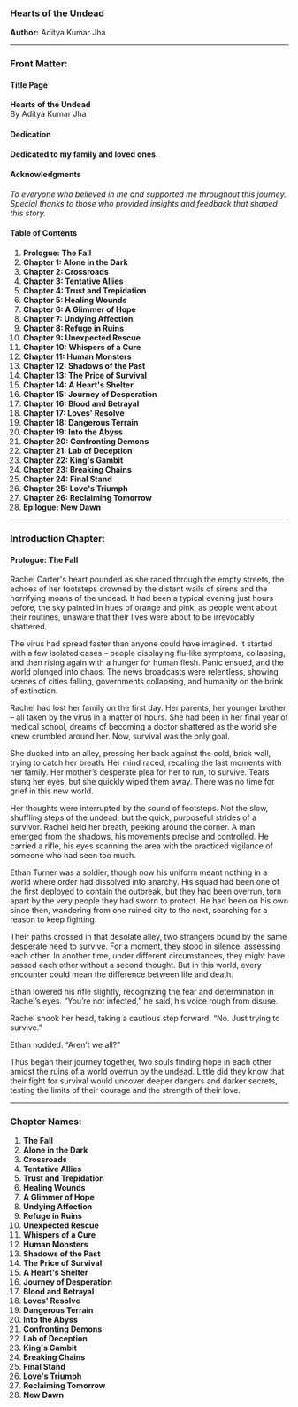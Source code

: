 
### Hearts of the Undead

**Author:** Aditya Kumar Jha

---

### Front Matter:

#### Title Page
**Hearts of the Undead**  
By Aditya Kumar Jha

#### Dedication
**Dedicated to my family and loved ones.**

#### Acknowledgments
*To everyone who believed in me and supported me throughout this journey. Special thanks to those who provided insights and feedback that shaped this story.*

#### Table of Contents
1. **Prologue: The Fall**
2. **Chapter 1: Alone in the Dark**
3. **Chapter 2: Crossroads**
4. **Chapter 3: Tentative Allies**
5. **Chapter 4: Trust and Trepidation**
6. **Chapter 5: Healing Wounds**
7. **Chapter 6: A Glimmer of Hope**
8. **Chapter 7: Undying Affection**
9. **Chapter 8: Refuge in Ruins**
10. **Chapter 9: Unexpected Rescue**
11. **Chapter 10: Whispers of a Cure**
12. **Chapter 11: Human Monsters**
13. **Chapter 12: Shadows of the Past**
14. **Chapter 13: The Price of Survival**
15. **Chapter 14: A Heart's Shelter**
16. **Chapter 15: Journey of Desperation**
17. **Chapter 16: Blood and Betrayal**
18. **Chapter 17: Loves' Resolve**
19. **Chapter 18: Dangerous Terrain**
20. **Chapter 19: Into the Abyss**
21. **Chapter 20: Confronting Demons**
22. **Chapter 21: Lab of Deception**
23. **Chapter 22: King's Gambit**
24. **Chapter 23: Breaking Chains**
25. **Chapter 24: Final Stand**
26. **Chapter 25: Love's Triumph**
27. **Chapter 26: Reclaiming Tomorrow**
28. **Epilogue: New Dawn**

---

### Introduction Chapter:

#### Prologue: The Fall

Rachel Carter's heart pounded as she raced through the empty streets, the echoes of her footsteps drowned by the distant wails of sirens and the horrifying moans of the undead. It had been a typical evening just hours before, the sky painted in hues of orange and pink, as people went about their routines, unaware that their lives were about to be irrevocably shattered.

The virus had spread faster than anyone could have imagined. It started with a few isolated cases – people displaying flu-like symptoms, collapsing, and then rising again with a hunger for human flesh. Panic ensued, and the world plunged into chaos. The news broadcasts were relentless, showing scenes of cities falling, governments collapsing, and humanity on the brink of extinction.

Rachel had lost her family on the first day. Her parents, her younger brother – all taken by the virus in a matter of hours. She had been in her final year of medical school, dreams of becoming a doctor shattered as the world she knew crumbled around her. Now, survival was the only goal.

She ducked into an alley, pressing her back against the cold, brick wall, trying to catch her breath. Her mind raced, recalling the last moments with her family. Her mother’s desperate plea for her to run, to survive. Tears stung her eyes, but she quickly wiped them away. There was no time for grief in this new world.

Her thoughts were interrupted by the sound of footsteps. Not the slow, shuffling steps of the undead, but the quick, purposeful strides of a survivor. Rachel held her breath, peeking around the corner. A man emerged from the shadows, his movements precise and controlled. He carried a rifle, his eyes scanning the area with the practiced vigilance of someone who had seen too much.

Ethan Turner was a soldier, though now his uniform meant nothing in a world where order had dissolved into anarchy. His squad had been one of the first deployed to contain the outbreak, but they had been overrun, torn apart by the very people they had sworn to protect. He had been on his own since then, wandering from one ruined city to the next, searching for a reason to keep fighting.

Their paths crossed in that desolate alley, two strangers bound by the same desperate need to survive. For a moment, they stood in silence, assessing each other. In another time, under different circumstances, they might have passed each other without a second thought. But in this world, every encounter could mean the difference between life and death.

Ethan lowered his rifle slightly, recognizing the fear and determination in Rachel’s eyes. “You’re not infected,” he said, his voice rough from disuse.

Rachel shook her head, taking a cautious step forward. “No. Just trying to survive.”

Ethan nodded. “Aren’t we all?”

Thus began their journey together, two souls finding hope in each other amidst the ruins of a world overrun by the undead. Little did they know that their fight for survival would uncover deeper dangers and darker secrets, testing the limits of their courage and the strength of their love.

---

### Chapter Names:
1. **The Fall**
2. **Alone in the Dark**
3. **Crossroads**
4. **Tentative Allies**
5. **Trust and Trepidation**
6. **Healing Wounds**
7. **A Glimmer of Hope**
8. **Undying Affection**
9. **Refuge in Ruins**
10. **Unexpected Rescue**
11. **Whispers of a Cure**
12. **Human Monsters**
13. **Shadows of the Past**
14. **The Price of Survival**
15. **A Heart's Shelter**
16. **Journey of Desperation**
17. **Blood and Betrayal**
18. **Loves' Resolve**
19. **Dangerous Terrain**
20. **Into the Abyss**
21. **Confronting Demons**
22. **Lab of Deception**
23. **King's Gambit**
24. **Breaking Chains**
25. **Final Stand**
26. **Love's Triumph**
27. **Reclaiming Tomorrow**
28. **New Dawn**

